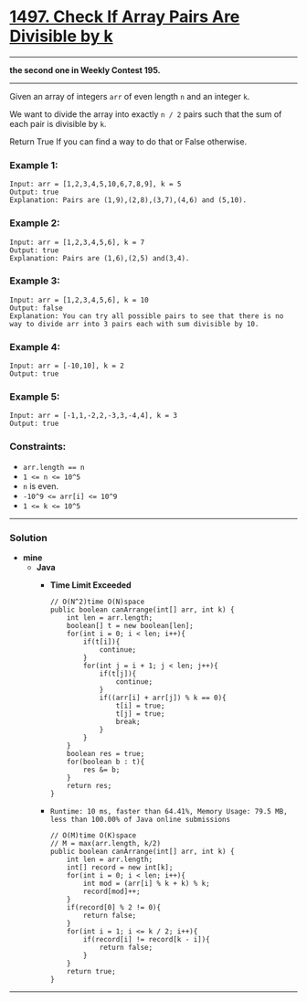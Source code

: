 # [1497. Check If Array Pairs Are Divisible by k](https://leetcode.com/problems/check-if-array-pairs-are-divisible-by-k/)

---

**the second one in Weekly Contest 195.**

---

Given an array of integers `arr` of even length `n` and an integer `k`.

We want to divide the array into exactly `n / 2` pairs such that the sum of each pair is divisible by `k`.

Return True If you can find a way to do that or False otherwise.

 

### Example 1:
```
Input: arr = [1,2,3,4,5,10,6,7,8,9], k = 5
Output: true
Explanation: Pairs are (1,9),(2,8),(3,7),(4,6) and (5,10).
```

### Example 2:
```
Input: arr = [1,2,3,4,5,6], k = 7
Output: true
Explanation: Pairs are (1,6),(2,5) and(3,4).
```

### Example 3:
```
Input: arr = [1,2,3,4,5,6], k = 10
Output: false
Explanation: You can try all possible pairs to see that there is no way to divide arr into 3 pairs each with sum divisible by 10.
```

### Example 4:
```
Input: arr = [-10,10], k = 2
Output: true
```

### Example 5:
```
Input: arr = [-1,1,-2,2,-3,3,-4,4], k = 3
Output: true
``` 

### Constraints:
* `arr.length == n`
* `1 <= n <= 10^5`
* `n` is even.
* `-10^9 <= arr[i] <= 10^9`
* `1 <= k <= 10^5`

---


### Solution
* **mine**
  * **Java**
    * **Time Limit Exceeded**
      ```
      // O(N^2)time O(N)space
      public boolean canArrange(int[] arr, int k) {
          int len = arr.length;
          boolean[] t = new boolean[len];
          for(int i = 0; i < len; i++){
              if(t[i]){
                  continue;
              }
              for(int j = i + 1; j < len; j++){
                  if(t[j]){
                      continue;
                  }
                  if((arr[i] + arr[j]) % k == 0){
                      t[i] = true;
                      t[j] = true;
                      break;
                  }
              }
          }
          boolean res = true;
          for(boolean b : t){
              res &= b;
          }
          return res;
      }
      ```
    
    * `Runtime: 10 ms, faster than 64.41%, Memory Usage: 79.5 MB, less than 100.00% of Java online submissions`
      ```
      // O(M)time O(K)space
      // M = max(arr.length, k/2)
      public boolean canArrange(int[] arr, int k) {
          int len = arr.length;
          int[] record = new int[k];
          for(int i = 0; i < len; i++){
              int mod = (arr[i] % k + k) % k;
              record[mod]++;
          }
          if(record[0] % 2 != 0){
              return false;
          }
          for(int i = 1; i <= k / 2; i++){
              if(record[i] != record[k - i]){
                  return false;
              }
          }
          return true;
      }
      ```
      
      
---
    
